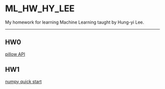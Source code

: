 # ML_HW_HY_LEE
My homework for learning Machine Learning taught by Hung-yi Lee.

----

## HW0
[pillow API](http://pillow.readthedocs.io/en/latest/index.html)



## HW1

[numpy quick start](https://docs.scipy.org/doc/numpy-dev/user/quickstart.html)

